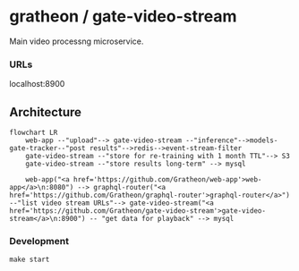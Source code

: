 # gratheon / gate-video-stream
Main video processng microservice.

### URLs
localhost:8900

## Architecture

```mermaid
flowchart LR
	web-app --"upload"--> gate-video-stream --"inference"-->models-gate-tracker--"post results"-->redis-->event-stream-filter
	gate-video-stream --"store for re-training with 1 month TTL"--> S3
	gate-video-stream --"store results long-term" --> mysql

    web-app("<a href='https://github.com/Gratheon/web-app'>web-app</a>\n:8080") --> graphql-router("<a href='https://github.com/Gratheon/graphql-router'>graphql-router</a>") --"list video stream URLs"--> gate-video-stream("<a href='https://github.com/Gratheon/gate-video-stream'>gate-video-stream</a>\n:8900") -- "get data for playback" --> mysql

```

### Development
```
make start
```
